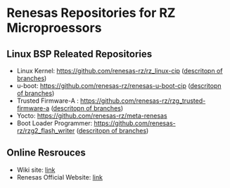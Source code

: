# Renesas Repositories for RZ Microproessors 

## Linux BSP Releated Repositories

* Linux Kernel: https://github.com/renesas-rz/rz_linux-cip ([descritopn of branches](https://github.com/renesas-rz/rz_linux-cip/wiki))
* u-boot: https://github.com/renesas-rz/renesas-u-boot-cip ([descritopn of branches](https://github.com/renesas-rz/renesas-u-boot-cip/wiki))
* Trusted Firmware-A : https://github.com/renesas-rz/rzg_trusted-firmware-a ([descritopn of branches](https://github.com/renesas-rz/rzg_trusted-firmware-a/wiki))
* Yocto: https://github.com/renesas-rz/meta-renesas
* Boot Loader Programmer: https://github.com/renesas-rz/rzg2_flash_writer ([descritopn of branches](https://github.com/renesas-rz/rzg2_flash_writer/wiki))

## Online Resrouces
* Wiki site: [link](https://renesas-wiki.atlassian.net/wiki/spaces/REN/overview)
* Renesas Official Website: [link](https://www.renesas.com/en/products/microcontrollers-microprocessors/rz-mpus)
